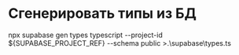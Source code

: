 # Сгенерировать типы из БД
npx supabase gen types typescript --project-id ${SUPABASE_PROJECT_REF} --schema public >.\supabase\types.ts
